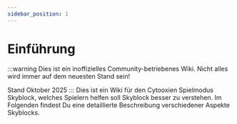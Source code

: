 ```yaml
---
sidebar_position: 1
---
```


# Einführung

:::warning
Dies ist ein in­of­fi­zi­elles Community-betriebenes Wiki. Nicht alles wird immer auf dem neuesten Stand sein!

Stand Oktober 2025
:::
Dies ist ein Wiki für den Cytooxien Spielmodus Skyblock, welches Spielern helfen soll Skyblock besser zu verstehen. Im Folgenden findest Du eine detaillierte Beschreibung verschiedener Aspekte Skyblocks.
